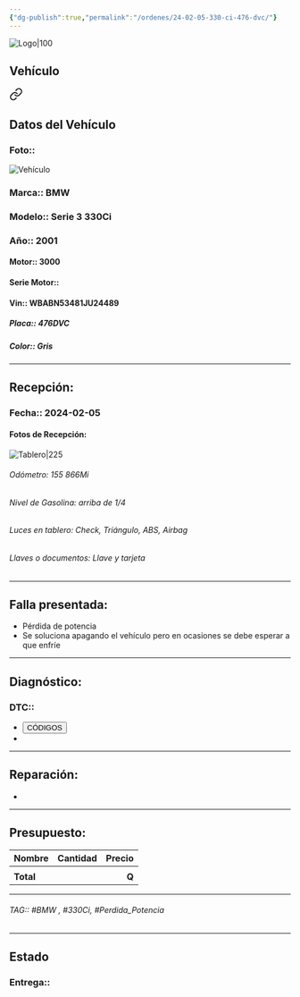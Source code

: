 ```yaml
---
{"dg-publish":true,"permalink":"/ordenes/24-02-05-330-ci-476-dvc/"}
---
```


![Logo|100](https://lh3.googleusercontent.com/drive-viewer/AEYmBYSpcK6uqBUJHU1Zm8MP7HBK8KT1E9hSR1Ft4JQwDPtpQiFoL4c1ncHqULCwO1olD-1WG5Kk9U-jh7jaZPXfqyxL0-aeRg=s1600)

## Vehículo

<div class="transclusion internal-embed is-loaded"><a class="markdown-embed-link" href="/vehiculos/bmw/330-ci-476-dvc/#datos-del-vehiculo" aria-label="Open link"><svg xmlns="http://www.w3.org/2000/svg" width="24" height="24" viewBox="0 0 24 24" fill="none" stroke="currentColor" stroke-width="2" stroke-linecap="round" stroke-linejoin="round" class="svg-icon lucide-link"><path d="M10 13a5 5 0 0 0 7.54.54l3-3a5 5 0 0 0-7.07-7.07l-1.72 1.71"></path><path d="M14 11a5 5 0 0 0-7.54-.54l-3 3a5 5 0 0 0 7.07 7.07l1.71-1.71"></path></svg></a><div class="markdown-embed">



## Datos del Vehículo 
### Foto:: 
![Vehículo](https://lh3.googleusercontent.com/drive-viewer/AEYmBYS5wPTQgxtX8bDBWlvIeiY4eCC9Mva7c8y7pHKBeCdwmrdmxq4k_ZOSCLMceDaecq38rzZnkEg_6mDi8bSJIZsyNIeHPw=s1600)

### Marca:: BMW
### Modelo:: Serie 3 330Ci
### Año:: 2001
#### Motor:: 3000
#### Serie Motor:: 
#### Vin:: WBABN53481JU24489
##### Placa:: 476DVC
##### Color:: Gris
---


</div></div>


## Recepción:
### Fecha:: 2024-02-05
#### Fotos de Recepción: 
![Tablero|225](https://lh3.googleusercontent.com/drive-viewer/AEYmBYRgLQ4CHA_9ywrlgueSUokHBLYkAulHW7mK1Z0dBfarOn2oGSv8Lt3UGUf101N9hcFc9yRUhrfaoYQzR4JLcnfv-GZX=s1600)

###### Odómetro: 155 866Mi
###### Nivel de Gasolina: arriba de 1/4
###### Luces en tablero: Check, Triángulo, ABS, Airbag
###### Llaves o documentos: Llave y tarjeta 

---

## Falla presentada:
- Pérdida de potencia 
- Se soluciona apagando el vehículo pero en ocasiones se debe esperar a que enfríe 


---

## Diagnóstico:
### DTC:: 

- <a href="https://usait.x431.com/Home/Report/reportDetail/diagnose_record_id/1d12c834geKw1utZKwnRoG54tZ/report_type/D/l/es/timezone/-6"><button class="btn success">CÓDIGOS</button></a>
- 

---
## Reparación:
- 

---

## Presupuesto:

| Nombre    | Cantidad | Precio |
| --------- |:--------:| ------:|
|           |          |        |
| **Total** |          |  **Q** |

---

###### TAG:: #BMW , #330Ci, #Perdida_Potencia 

---

## Estado

### Entrega:: 


